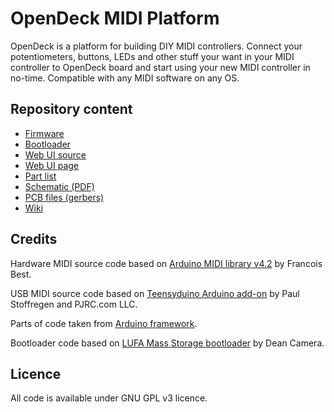 # OpenDeck MIDI Platform

OpenDeck is a platform for building DIY MIDI controllers. Connect your potentiometers, buttons, LEDs and other stuff your want in your MIDI controller
to OpenDeck board and start using your new MIDI controller in no-time. Compatible with any MIDI software on any OS.

## Repository content
* [Firmware](https://github.com/paradajz/OpenDeck/tree/master/src/firmware)
* [Bootloader](https://github.com/paradajz/OpenDeck/tree/master/src/bootloader)
* [Web UI source](https://github.com/paradajz/opendeck/tree/gh-pages)
* [Web UI page](https://paradajz.github.io/OpenDeck/)
* [Part list](https://github.com/paradajz/OpenDeck/blob/master/schematics/part_list.csv)
* [Schematic (PDF)](https://github.com/paradajz/OpenDeck/blob/master/schematics/OpenDeck-r1.pdf)
* [PCB files (gerbers)](https://github.com/paradajz/OpenDeck/tree/master/schematics/gerbers)
* [Wiki](https://github.com/paradajz/OpenDeck/wiki)

## Credits
Hardware MIDI source code based on [Arduino MIDI library v4.2](https://github.com/FortySevenEffects/arduino_midi_library/releases/tag/4.2) by Francois Best.

USB MIDI source code based on [Teensyduino Arduino add-on](http://www.pjrc.com/teensy/teensyduino.html) by Paul Stoffregen and PJRC.com LLC.

Parts of code taken from [Arduino framework](https://github.com/arduino/Arduino).

Bootloader code based on [LUFA Mass Storage bootloader](http://www.fourwalledcubicle.com/LUFA.php) by Dean Camera.

## Licence
All code is available under GNU GPL v3 licence.